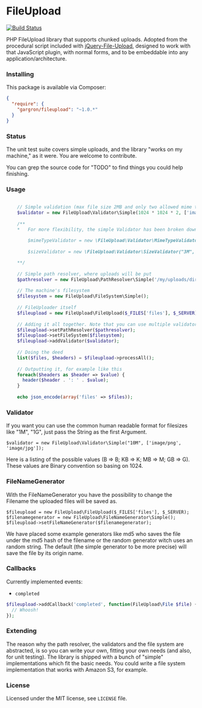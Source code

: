 FileUpload
==========

[![Build Status](https://travis-ci.org/Gargron/fileupload.png?branch=master)](https://travis-ci.org/Gargron/fileupload)

PHP FileUpload library that supports chunked uploads. Adopted from the
procedural script included with [jQuery-File-Upload][1], designed to work
with that JavaScript plugin, with normal forms, and to be embeddable into
any application/architecture.

[1]: https://github.com/blueimp/jQuery-File-Upload

### Installing

This package is available via Composer:

```json
{
  "require": {
    "gargron/fileupload": "~1.0.*"
  }
}
```

### Status

The unit test suite covers simple uploads, and the library "works on my machine," as it were. You are welcome to contribute.

You can grep the source code for "TODO" to find things you could help
finishing.

### Usage

```php

	// Simple validation (max file size 2MB and only two allowed mime types)
	$validator = new FileUpload\Validator\Simple(1024 * 1024 * 2, ['image/png', 'image/jpg']);
	
	/**
	*   For more flexibility, the simple Validator has been broken down since the size validator might not always be needed..
	
		$mimeTypeValidator = new \FileUpload\Validator\MimeTypeValidator(["image/png", "image/jpeg"]);
        
        $sizeValidator = new \FileUpload\Validator\SizeValidator("3M", "1M"); //the 1st parameter is the max size while the 2nd id the min size

	**/
	
	// Simple path resolver, where uploads will be put
	$pathresolver = new FileUpload\PathResolver\Simple('/my/uploads/dir');
	
	// The machine's filesystem
	$filesystem = new FileUpload\FileSystem\Simple();
	
	// FileUploader itself
	$fileupload = new FileUpload\FileUpload($_FILES['files'], $_SERVER);
	
	// Adding it all together. Note that you can use multiple validators or none at all
	$fileupload->setPathResolver($pathresolver);
	$fileupload->setFileSystem($filesystem);
	$fileupload->addValidator($validator);
	
	// Doing the deed
	list($files, $headers) = $fileupload->processAll();
	
	// Outputting it, for example like this
	foreach($headers as $header => $value) {
	  header($header . ': ' . $value);
	}
	
	echo json_encode(array('files' => $files));

```

### Validator

If you want you can use the common human readable format for filesizes like "1M", "1G", just pass the String as the first Argument.

```
$validator = new FileUpload\Validator\Simple("10M", ['image/png', 'image/jpg']);
```

Here is a listing of the possible values (B => B; KB => K; MB => M; GB => G). These values are Binary convention so basing on 1024.

### FileNameGenerator  

With the FileNameGenerator you have the possibility to change the Filename the uploaded files will be saved as. 

``` 
$fileupload = new FileUpload\FileUpload($_FILES['files'], $_SERVER);
$filenamegenerator = new FileUpload\FileNameGenerator\Simple();
$fileupload->setFileNameGenerator($filenamegenerator);
```

We have placed some example generators like md5 who saves the file under the md5 hash of the filename or the random generator witch uses an random string. The default (the simple generator to be more precise) will save the file by its origin name.

### Callbacks

Currently implemented events:

* `completed`

```php
$fileupload->addCallback('completed', function(FileUpload\File $file) {
  // Whoosh!
});
```

### Extending

The reason why the path resolver, the validators and the file system are
abstracted, is so you can write your own, fitting your own needs (and also,
for unit testing). The library is shipped with a bunch of "simple"
implementations which fit the basic needs. You could write a file system
implementation that works with Amazon S3, for example.

### License

Licensed under the MIT license, see `LICENSE` file.
